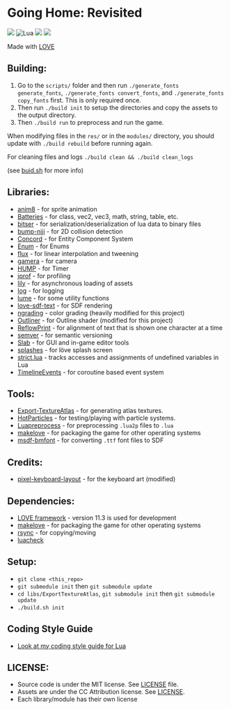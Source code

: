 # Going Home: Revisited

![](https://img.shields.io/badge/lua-on%20development-green.svg)
![Lua](https://img.shields.io/badge/Lua-JIT%2C%205.1-blue.svg)
![](https://img.shields.io/badge/made%20with-l%C3%B6ve-blueviolet)
![](https://img.shields.io/twitter/follow/flamendless?style=social)

Made with [LOVE](https://love2d.org)

## Building:

1. Go to the `scripts/` folder and then run `./generate_fonts generate_fonts`, `./generate_fonts convert_fonts`, and `./generate_fonts copy_fonts` first. This is only required once.
2. Then run `./build init` to setup the directories and copy the assets to the output directory.
3. Then `./build run` to preprocess and run the game.

When modifying files in the `res/` or in the `modules/` directory, you should update with `./build rebuild` before running again.

For cleaning files and logs `./build clean && ./build clean_logs`

(see [buid.sh](build.sh) for more info)

## Libraries:

* [anim8](https://github.com/kikito/anim8) - for sprite animation
* [Batteries](https://github.com/1bardesign/batteries) - for class, vec2, vec3, math, string, table, etc.
* [bitser](https://github.com/gvx/bitser) - for serialization/deserialization of lua data to binary files
* [bump-niji](https://github.com/oniietzschan/bump-niji) - for 2D collision detection
* [Concord](https://github.com/Tjakka5/Concord) - for Entity Component System
* [Enum](https://github.com/Tjakka5/Enum) - for Enums
* [flux](https://github.com/rxi/flux) - for linear interpolation and tweening
* [gamera](https://github.com/kikito/gamera) - for camera
* [HUMP](https://github.com/vrld/hump) - for Timer
* [jprof](https://github.com/pfirsich/jprof) - for profiling
* [lily](https://github.com/MikuAuahDark/lily) - for asynchronous loading of assets
* [log](https://github.com/flamendless/log.lua) - for logging
* [lume](https://github.com/rxi/lume) - for some utility functions
* [love-sdf-text](https://github.com/Tjakka5/love-sdf-text) - for SDF rendering
* [ngrading](https://github.com/MikuAuahDark/NPad93/tree/master/ngrading) - color grading (heavily modified for this project)
* [Outliner](https://love2d.org/forums/viewtopic.php?p=221215#p221215) - for Outline shader (modified for this project)
* [ReflowPrint](https://github.com/josefnpat/reflowprint) - for alignment of text that is shown one character at a time
* [semver](https://github.com/kikito/semver) - for semantic versioning
* [Slab](https://github.com/flamendless/Slab) - for GUI and in-game editor tools
* [splashes](https://github.com/love2d-community/splashes) - for löve splash screen
* [strict.lua](https://github.com/rxi/lite/blob/master/data/core/strict.lua) - tracks accesses and assignments of undefined variables in Lua
* [TimelineEvents](https://github.com/flamendless/TimelineEvents) - for coroutine based event system

## Tools:

* [Export-TextureAtlas](https://github.com/EngineerSmith/Export-TextureAtlas) - for generating atlas textures.
* [HotParticles](https://github.com/ReFreezed/HotParticles) - for testing/playing with particle systems.
* [Luapreprocess](https://github.com/ReFreezed/LuaPreprocess) - for preprocessing `.lua2p` files to `.lua`
* [makelove](https://github.com/pfirsich/makelove) - for packaging the game for other operating systems
* [msdf-bmfont](https://www.npmjs.com/package/msdf-bmfont) - for converting `.ttf` font files to SDF

## Credits:

* [pixel-keyboard-layout](https://xphere.itch.io/pixel-keyboard-layout) - for the keyboard art (modified)

## Dependencies:

* [LOVE framework](https://love2d.org) - version 11.3 is used for development
* [makelove](https://github.com/pfirsich/makelove) - for packaging the game for other operating systems
* [rsync](https://rsync.samba.org/) - for copying/moving
* [luacheck](https://github.com/mpeterv/luacheck)

## Setup:
* `git clone <this_repo>`
* `git submodule init` then `git submodule update`
* `cd libs/ExportTextureAtlas`, `git submodule init` then `git submodule update`
* `./build.sh init`

## Coding Style Guide

* [Look at my coding style guide for Lua](https://flamendless.github.io/lua-coding-style-guide/)

## LICENSE:

* Source code is under the MIT license. See [LICENSE](LICENSE) file.
* Assets are under the CC Attribution license. See [LICENSE](res/LICENSE).
* Each library/module has their own license
